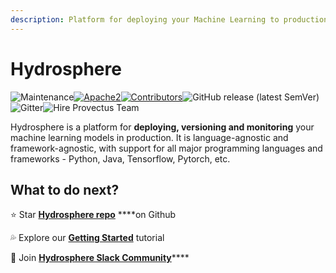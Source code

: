 ```yaml
---
description: Platform for deploying your Machine Learning to production
---
```


# Hydrosphere

![Maintenance](https://img.shields.io/maintenance/yes/2020?style=for-the-badge)[​![Apache2](https://img.shields.io/badge/license-Apache2-green.svg?style=for-the-badge)​](https://www.apache.org/licenses/LICENSE-2.0)[![Contributors](https://img.shields.io/github/contributors/Hydrospheredata/hydro-serving?style=for-the-badge)](https://github.com/Hydrospheredata/hydro-serving/graphs/contributors)[​​](https://gitter.im/Hydrospheredata/hydro-serving?utm_source=badge&utm_medium=badge&utm_campaign=pr-badge&utm_content=badge)![GitHub release \(latest SemVer\)](https://img.shields.io/github/v/release/Hydrospheredata/hydro-serving?style=for-the-badge)![Gitter](https://img.shields.io/gitter/room/Hydrospheredata/hydro-serving?style=for-the-badge)![Hire Provectus Team](https://img.shields.io/badge/-Hydrosphere.io-blue?label&style=for-the-badge)

Hydrosphere is a platform for **deploying, versioning and monitoring** your machine learning models in production. It is language-agnostic and framework-agnostic, with support for all major programming languages and frameworks - Python, Java, Tensorflow, Pytorch, etc. 

## What to do next?

⭐️ Star [**Hydrosphere repo**](https://github.com/Hydrospheredata/hydro-serving) ****on Github

💦 Explore our [**Getting Started**](getting-started.md) tutorial

🥳  Join [**Hydrosphere Slack Community**](https://join.slack.com/t/hydrospheredata/shared_invite/zt-gg41mrlg-eDz6v6yhkOfoMf~oi2mTug)\*\*\*\*

